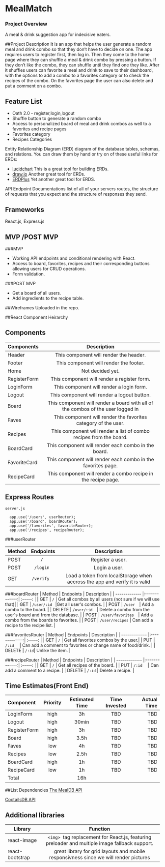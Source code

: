 # MealMatch

### Project Overview
A meal & drink suggestion app for indecisive eaters.

##Project Description
It is an app that helps the user generate a random meal and drink combo so that they don’t have to decide on one. The app requires users to register first, then log in. Then they come to the home page where they can shuffle a meal & drink combo by pressing a button. If they don’t like the combo, they can shuffle until they find one they like. After it shuffles users can favorite a meal and drink to save to their dashboard, with the options to add a combo to a favorites category or to check the recipes of the combo. On the favorites page the user can also delete and put a comment on a combo.
 
## Feature List 

* Oath 2.0 - register,login,logout  
* Shuffle button to generate a random combo 
* Access to personalized board of meal and drink combos as well to a favorites and recipe pages 
* Favorites category 
* Recipes Categories



Entity Relationship Diagram (ERD) diagram of the database tables, schemas, and relations. You can draw them by hand or try on of these useful links for ERDs:

* [lucidchart](https://www.lucidchart.com/pages/) This is a great tool for building ERDs.
* [draw.io](https://www.draw.io/) Another great tool for ERDs.
* [ERDPlus](https://erdplus.com/#/) Yet another great tool for ERDS.

API Endpoint Documentations list of all of your servers routes, the structure of requests that you expect and the structure of responses they send.

## Frameworks
React.js, Express.js

## MVP /POST MVP
###MVP
* Working API  endpoints and conditional rendering with React.
* Access to board, favorites,  recipes and their corresponding buttons allowing users for CRUD operations.
* Form validation.

###POST MVP
* Get a board of all users.
* Add ingredients to the recipe table.


##Wireframes 
Uploaded in the repo. 

##React Component Heirarchy 

## Components 
| Components    | Description   | 
| ------------- |:-------------:| 
| Header  | This component will render the header. |    
| Footer    | This component will render the footer.    |            
| Home       | Not decided yet. |
| RegisterForm  | This component will render a register form. |    
| LoginForm     | This component will render a login form.     |            
| Logout        | This component will render a logout button.    |
| Board         | This component will render a board with all of the combos of the user logged in |  		           
| Faves         | This component will render the favorites category of the user.    |    	           
| Recipes       | This component will render a list of combo recipes from the board.     | 		           
| BoardCard     | This component will render each combo in the board.   |    	           
| FavoriteCard  | This component will render each combo in the favorites page.    | 
| RecipeCard    | This component will render a combo recipe in the recipe page.    |    

## Express Routes 
`server.js`

```
  app.use('/users', userRouter);
  app.use('/board', boardRouter);
  app.use('/favorites', favoriteRouter);
  app.use('/recipes', recipeRouter);  
```

###userRouter

| Method       | Endpoints      | Description  |
| ------------- |:-------------:|    :-----:    |
| POST         | `/ `        | Register a user.|
| POST         |  `/login `  |Login a user.  |
| GET          | `/verify  `    |Load a token from localStorage when accross the app and verify it is valid |

###boardRouter
| Method       | Endpoints      | Description  |
| ------------- |:-------------:|    :-----:    |
| GET           | `/`        | Get all combos by all users (not sure if we will use that)|
| GET           |  `/user/:id `  |Get all user's combos.  |
| POST          | `/user  `|  Add a combo to the board.   |
| DELETE          | `/user/:id  `|  Delete a combo from the user's board and from the database.   |
| POST          | `/user/favorites  `|  Add a combo from the boards to favorites.   |
| POST         	| `/user/recipes`  |  Can add a recipe to the recipe list.   |

###favoritesRouter 
| Method       | Endpoints      | Description  |
| ------------- |:-------------:|    :-----:   |
| GET           |    `/`        | Get all favorites combos by the user.|
| PUT         	| `/:id  `   |  Can add a comment to favorites or change name of food/drink.   	|
| DELETE         | `/:id`|  Unlike the item. |

###recipeRouter 
| Method       | Endpoints      | Description  |
| ------------- |:-------------:|    :-----:   |
| GET           | `/`        | Get all recipes of the board. |
| PUT         	| `/:id  `  |  Can add a comment to a recipe.   |
| DELETE         | `/:id`  |  Delete a recipe. |


## Time Estimates(Front End)
| Component 	  | Priority       | Estimated Time | Time Invested   | Actual Time    |
| :---         |     :---:      |          :---: |      :---:      |      ---:      |
| LoginForm    | high  			  |  3h   	         |TBD              | TBD            |
| Logout   |      high 			|      30min           |TBD              | TBD            |
| RegisterForm  |  high  		 | 3h   |TBD              | TBD            |
| Board    |  high     			| 3.5h     |TBD              | TBD            |
| Faves   |  low  				| 4h  |TBD              | TBD            |
| Recipes     |    low   		| 2.5h      |TBD              | TBD            |
| BoardCard   |   high 			|   1h  |TBD              | TBD            |
| RecipeCard    |    low    	|   1h    |TBD              | TBD            |
| Total   |      	|    16h  |          |            |


##List Dependencies 
[The MealDB API](https://www.themealdb.com/api.php) 

[CoctailsDB API](https://www.thecocktaildb.com/)


## Additional libraries
| Library       | Function      | 
| ------------- |:-------------:| 
| react-image   | `<img> `tag replacement for React.js, featuring preloader and multiple image fallback support. |  
| react-bootstrap    | great library for grid layouts and mobile responsivness since we will render pictures    |  


